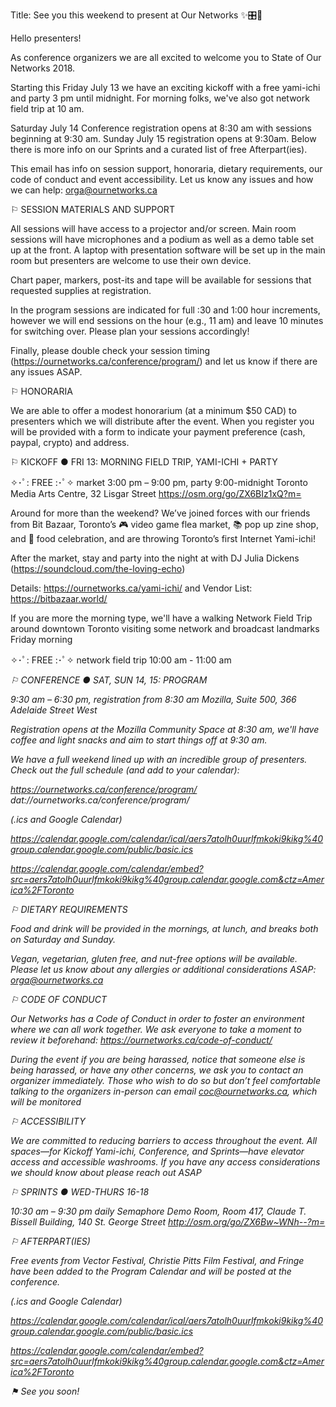 Title: See you this weekend to present at Our Networks ✨🎛📡

Hello presenters!

As conference organizers we are all excited to welcome you to State of Our Networks 2018. 

Starting this Friday July 13 we have an exciting kickoff with a free yami-ichi and party 3 pm until midnight. For morning folks, we've also got network field trip at 10 am. 

Saturday July 14 Conference registration opens at 8:30 am with sessions beginning at 9:30 am. Sunday July 15 registration opens at 9:30am.
Below there is more info on our Sprints and a curated list of free Afterpart(ies).

This email has info on session support, honoraria, dietary requirements, our code of conduct and event accessibility. Let us know any issues and how we can help: orga@ournetworks.ca

⚐ SESSION MATERIALS AND SUPPORT

All sessions will have access to a projector and/or screen. Main room sessions will have microphones and a podium as well as a demo table set up at the front. A laptop with presentation software will be set up in the main room but presenters are welcome to use their own device.

Chart paper, markers, post-its and tape will be available for sessions that requested supplies at registration.

In the program sessions are indicated for full :30 and 1:00 hour increments, however we will end sessions on the hour (e.g., 11 am) and leave 10 minutes for switching over. Please plan your sessions accordingly!

Finally, please double check your session timing (https://ournetworks.ca/conference/program/) and let us know if there are any issues ASAP.

⚐ HONORARIA

We are able to offer a modest honorarium (at a minimum $50 CAD) to presenters which we will distribute after the event. When you register you will be provided with a form to indicate your payment preference (cash, paypal, crypto) and address.



⚐ KICKOFF ● FRI 13: MORNING FIELD TRIP, YAMI-ICHI + PARTY 

✧･ﾟ: FREE :･ﾟ✧ market 3:00 pm – 9:00 pm, party 9:00-midnight
Toronto Media Arts Centre, 32 Lisgar Street
https://osm.org/go/ZX6BIz1xQ?m=

Around for more than the weekend?  We’ve joined forces with our friends 
from Bit Bazaar, Toronto’s 🎮 video game flea market, 📚 pop up zine shop, 
and 🌮 food celebration, and are throwing Toronto’s first Internet Yami-ichi! 

After the market, stay and party into the night at with DJ Julia Dickens
(https://soundcloud.com/the-loving-echo)

Details: https://ournetworks.ca/yami-ichi/
and Vendor List: https://bitbazaar.world/

If you are more the morning type, we'll have a walking Network Field Trip around downtown Toronto visiting some network and broadcast landmarks Friday morning

✧･ﾟ: FREE :･ﾟ✧ network field trip 10:00 am - 11:00 am
<MEETING POINT>
<ADDRESS>

⚐ CONFERENCE ● SAT, SUN 14, 15: PROGRAM

9:30 am – 6:30 pm, registration from 8:30 am
Mozilla, Suite 500, 366 Adelaide Street West

Registration opens at the Mozilla Community Space at 8:30 am, we'll have coffee and light snacks and aim to start things off at 9:30 am.

We have a full weekend lined up with an incredible group of presenters.
Check out the full schedule (and add to your calendar):

https://ournetworks.ca/conference/program/
dat://ournetworks.ca/conference/program/


(.ics and Google Calendar)

https://calendar.google.com/calendar/ical/aers7atolh0uurlfmkoki9kikg%40group.calendar.google.com/public/basic.ics

https://calendar.google.com/calendar/embed?src=aers7atolh0uurlfmkoki9kikg%40group.calendar.google.com&ctz=America%2FToronto

⚐ DIETARY REQUIREMENTS

Food and drink will be provided in the mornings, at lunch, and breaks both on Saturday and Sunday. 

Vegan, vegetarian, gluten free, and nut-free options will be available. Please let us know about any allergies or additional considerations ASAP: orga@ournetworks.ca

⚐ CODE OF CONDUCT

Our Networks has a Code of Conduct in order to foster an environment where we can all work together. We ask everyone to take a moment to review it beforehand: https://ournetworks.ca/code-of-conduct/

During the event if you are being harassed, notice that someone else is being harassed, or have any other concerns, we ask you to contact an organizer immediately. Those who wish to do so but don’t feel comfortable talking to the organizers in-person can email coc@ournetworks.ca, which will be monitored

⚐ ACCESSIBILITY

We are committed to reducing barriers to access throughout the event. All spaces—for Kickoff Yami-ichi, Conference, and Sprints—have elevator access and accessible washrooms. If you have any access considerations we should know about please reach out ASAP

⚐ SPRINTS ● WED-THURS 16-18

10:30 am – 9:30 pm daily
Semaphore Demo Room, Room 417, Claude T. Bissell Building, 140 St. George Street
http://osm.org/go/ZX6Bw~WNh--?m=

⚐ AFTERPART(IES)

Free events from Vector Festival, Christie Pitts Film Festival, and Fringe have been added to the Program Calendar and will be posted at the conference.

(.ics and Google Calendar)

https://calendar.google.com/calendar/ical/aers7atolh0uurlfmkoki9kikg%40group.calendar.google.com/public/basic.ics

https://calendar.google.com/calendar/embed?src=aers7atolh0uurlfmkoki9kikg%40group.calendar.google.com&ctz=America%2FToronto




⚑ See you soon!

